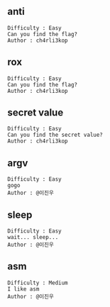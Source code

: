 ## anti
```shell
Difficulty : Easy
Can you find the flag?
Author : ch4rli3kop
```

## rox
```shell
Difficulty : Easy
Can you find the flag?
Author : ch4rli3kop
```

## secret value
```shell
Difficulty : Easy
Can you find the secret value?
Author : ch4rli3kop
```

## argv
```shell
Difficulty : Easy
gogo
Author : @이진우
```

## sleep
```shell
Difficulty : Easy
wait... sleep...
Author : @이진우
```

## asm
```shell
Difficulty : Medium
I like asm
Author : @이진우
```
